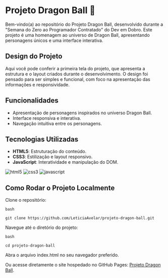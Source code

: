 # Projeto Dragon Ball 🐉
Bem-vindo(a) ao repositório do Projeto Dragon Ball, desenvolvido durante a "Semana do Zero ao Programador Contratado" do Dev em Dobro. Este projeto é uma homenagem ao universo de Dragon Ball, apresentando personagens únicos e uma interface interativa.

## Design do Projeto

Aqui você pode conferir a primeira tela do projeto, que apresenta a estrutura e o layout criados durante o desenvolvimento. O design foi pensado para ser simples e funcional, com foco na apresentação das informações e responsividade.

## Funcionalidades

- Apresentação de personagens inspirados no universo Dragon Ball.
- Interface responsiva e interativa.
- Navegação intuitiva entre os personagens.

## Tecnologias Utilizadas

- **HTML5**: Estruturação do conteúdo.
- **CSS3**: Estilização e layout responsivo.
- **JavaScript**: Interatividade e manipulação do DOM.

 ![html5](https://img.shields.io/badge/HTML5-E34F26?style=for-the-badge&logo=html5&logoColor=white) ![css3](https://img.shields.io/badge/css3-1572B6?style=for-the-badge&logo=css3&logoColor=white) ![javascript](https://img.shields.io/badge/Javascript-F7DF1E?style=for-the-badge&logo=javascript&logoColor=black) 

## Como Rodar o Projeto Localmente
Clone o repositório:
```
bash

git clone https://github.com/LeticiaAvelar/projeto-dragon-ball.git
```
Navegue até o diretório do projeto:
```
bash

cd projeto-dragon-ball
```
Abra o arquivo index.html no seu navegador preferido.

Ou acesse diretamente o site hospedado no GitHub Pages: [Projeto Dragon Ball](https://leticiaavelar.github.io/projeto-dragon-ball/).